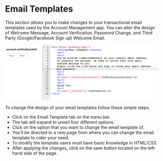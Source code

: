 # Email Templates

This section allows you to make changes to your transactional email templates used by the Account Management app. You can alter the design of Welcome Message, Account Verification, Password Change, and Third Party (Google/Facebook Sign up) Welcome Email.

<img src="/images/account/email-template.png" alt="Email Template" />

To change the design of your email templates follow these simple steps.

- Click on the Email Template tab on the menu bar.
- The tab will expand to unveil four different options.
- Click on the option that you want to change the email template of.
- You’ll be directed to a new page from where you can change the email template to cater your need.
- To modify the template users must have basic knowledge in HTML/CSS.
- After applying the changes, click on the save button located on the left-hand side of the page.
